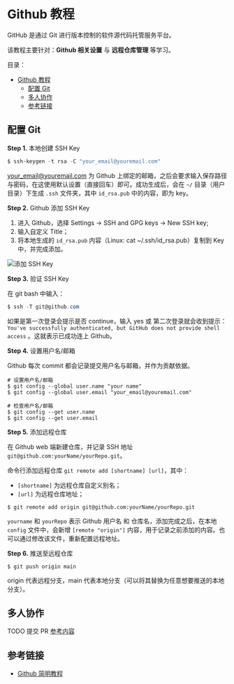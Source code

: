 # Github 教程

GitHub 是通过 Git 进行版本控制的软件源代码托管服务平台。

该教程主要针对：**Github 相关设置** 与 **远程仓库管理** 等学习。

目录：

- [Github 教程](#github-教程)
  - [配置 Git](#配置-git)
  - [多人协作](#多人协作)
  - [参考链接](#参考链接)

## 配置 Git

**Step 1.** 本地创建 SSH Key

```powershell
$ ssh-keygen -t rsa -C "your_email@youremail.com"
```

your_email@youremail.com 为 Github 上绑定的邮箱，之后会要求输入保存路径与密码，在这使用默认设置（直接回车）即可。成功生成后，会在 `~/` 目录（用户目录）下生成 `.ssh` 文件夹，其中 `id_rsa.pub` 中的内容，即为 key。

**Step 2.** Github 添加 SSH Key

1. 进入 Github，选择 Settings -> SSH and GPG keys -> New SSH key;
2. 输入自定义 Title；
3. 将本地生成的 `id_rsa.pub` 内容（Linux: cat ~/.ssh/id_rsa.pub）复制到 Key 中，并完成添加。

![添加 SSH Key](https://yulan-img-work.oss-cn-beijing.aliyuncs.com/img/20220102144600.png)

**Step 3.** 验证 SSH Key

在 git bash 中输入：

```powershell
$ ssh -T git@github.com
```

如果是第一次登录会提示是否 continue，输入 yes 或 第二次登录就会收到提示：`You've successfully authenticated, but GitHub does not provide shell access` 。这就表示已成功连上 Github。

**Step 4.** 设置用户名/邮箱

Github 每次 commit 都会记录提交用户名与邮箱，并作为贡献依据。

```git
# 设置用户名/邮箱
$ git config --global user.name "your name"
$ git config --global user.email "your_email@youremail.com"

# 检查用户名/邮箱
$ git config --get user.name
$ git config --get user.email
```

**Step 5.** 添加远程仓库

在 Github web 端新建仓库，并记录 SSH 地址 `git@github.com:yourName/yourRepo.git`。

命令行添加远程仓库 `git remote add [shortname] [url]`，其中：

* `[shortname]` 为远程仓库自定义别名；
* `[url]` 为远程仓库地址；

```git
$ git remote add origin git@github.com:yourName/yourRepo.git
```

`yourname` 和 `yourRepo` 表示 Github 用户名 和 仓库名，添加完成之后，在本地 `config` 文件中，会新增 `[remote "origin"]` 内容，用于记录之前添加的内容。也可以通过修改该文件，重新配置远程地址。

**Step 6.** 推送至远程仓库

```git
$ git push origin main
```

origin 代表远程分支，main 代表本地分支（可以将其替换为任意想要推送的本地分支）。

## 多人协作

TODO 提交 PR [参考内容](https://juejin.cn/post/6844903821521469448)

## 参考链接

* [Github 简明教程](https://www.runoob.com/w3cnote/git-guide.html)
